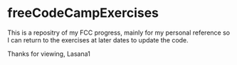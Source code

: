 # freeCodeCampExercises

This is a repositry of my FCC progress, mainly for my personal reference so I can return to the exercises at later dates to update the code.

Thanks for viewing,
Lasana1
